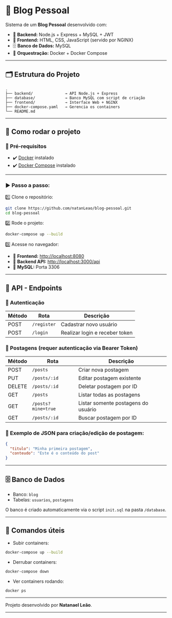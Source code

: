 # 📝 Blog Pessoal

Sistema de um **Blog Pessoal** desenvolvido com:

- 🚀 **Backend:** Node.js + Express + MySQL + JWT  
- 🎨 **Frontend:** HTML, CSS, JavaScript (servido por NGINX)  
- 🗄️ **Banco de Dados:** MySQL  
- 🐳 **Orquestração:** Docker + Docker Compose  

---

## 🗂️ Estrutura do Projeto

```
.
├── backend/              → API Node.js + Express
├── database/             → Banco MySQL com script de criação
├── frontend/             → Interface Web + NGINX
├── docker-compose.yaml   → Gerencia os containers
└── README.md
```

---

## 🚀 Como rodar o projeto

### 🔧 Pré-requisitos

- ✔️ [Docker](https://www.docker.com/) instalado  
- ✔️ [Docker Compose](https://docs.docker.com/compose/) instalado  

---

### ▶️ Passo a passo:

1️⃣ Clone o repositório:

```bash
git clone https://github.com/natanLeao/blog-pessoal.git
cd blog-pessoal
```

2️⃣ Rode o projeto:

```bash
docker-compose up --build
```

3️⃣ Acesse no navegador:

- 🔗 **Frontend:** [http://localhost:8080](http://localhost:8080)  
- 🔗 **Backend API:** [http://localhost:3000/api](http://localhost:3000/api)  
- 🔗 **MySQL:** Porta 3306

---

## 🔗 API - Endpoints

### 🔐 Autenticação

| Método | Rota       | Descrição                 |
|--------|------------|---------------------------|
| POST   | `/register`| Cadastrar novo usuário    |
| POST   | `/login`   | Realizar login e receber token |

### 📝 Postagens (requer autenticação via Bearer Token)

| Método | Rota             | Descrição                          |
|--------|------------------|------------------------------------|
| POST   | `/posts`         | Criar nova postagem                |
| PUT    | `/posts/:id`     | Editar postagem existente          |
| DELETE | `/posts/:id`     | Deletar postagem por ID            |
| GET    | `/posts`         | Listar todas as postagens          |
| GET    | `/posts?mine=true` | Listar somente postagens do usuário |
| GET    | `/posts/:id`     | Buscar postagem por ID             |

### 🔸 Exemplo de JSON para criação/edição de postagem:
```json
{
  "titulo": "Minha primeira postagem",
  "conteudo": "Este é o conteúdo do post"
}
```

---

## 🗄️ Banco de Dados

- Banco: `blog`  
- Tabelas: `usuarios`, `postagens`  

O banco é criado automaticamente via o script `init.sql` na pasta `/database`.

---

## 🐳 Comandos úteis

- Subir containers:

```bash
docker-compose up --build
```

- Derrubar containers:

```bash
docker-compose down
```

- Ver containers rodando:

```bash
docker ps
```

---

Projeto desenvolvido por **Natanael Leão**.

---
